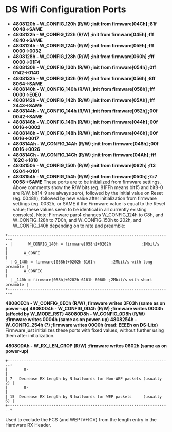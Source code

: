 # DS Wifi Configuration Ports


- **4808120h - W_CONFIG_120h (R/W) ;init from firmware\[04Ch\] ;81f
0048-\>SAME**
- **4808122h - W_CONFIG_122h (R/W) ;init from firmware\[04Eh\] ;fff
4840-\>SAME**
- **4808124h - W_CONFIG_124h (R/W) ;init from firmware\[05Eh\] ;fff
0000-\>0032**
- **4808128h - W_CONFIG_128h (R/W) ;init from firmware\[060h\] ;fff
0000-\>01F4**
- **4808130h - W_CONFIG_130h (R/W) ;init from firmware\[054h\] ;0ff
0142-\>0140**
- **4808132h - W_CONFIG_132h (R/W) ;init from firmware\[056h\] ;8ff
8064-\>SAME**
- **4808140h - W_CONFIG_140h (R/W) ;init from firmware\[058h\] ;fff
0000-\>E0E0**
- **4808142h - W_CONFIG_142h (R/W) ;init from firmware\[05Ah\] ;fff
2443-\>SAME**
- **4808144h - W_CONFIG_144h (R/W) ;init from firmware\[052h\] ;00f
0042-\>SAME**
- **4808146h - W_CONFIG_146h (R/W) ;init from firmware\[044h\] ;00f
0016-\>0002**
- **4808148h - W_CONFIG_148h (R/W) ;init from firmware\[046h\] ;00f
0016-\>0017**
- **480814Ah - W_CONFIG_14Ah (R/W) ;init from firmware\[048h\] ;00f
0016-\>0026**
- **480814Ch - W_CONFIG_14Ch (R/W) ;init from firmware\[04Ah\] ;fff
162C-\>1818**
- **4808150h - W_CONFIG_150h (R/W) ;init from firmware\[062h\] ;ff3
0204-\>0101**
- **4808154h - W_CONFIG_154h (R/W) ;init from firmware\[050h\] ;7a7
0058-\>SAME**
These ports are to be initialized from firmware settings.
Above comments show the R/W bits (eg. 81FFh means bit15 and bit8-0 are
R/W, bit14-9 are always zero), followed by the initial value on Reset
(eg. 0048h), followed by new value after initialization from firmware
settings (eg. 0032h, or SAME if the Firmware value is equal to the Reset
value; these values seem to be identical in all currently existing
consoles).
Note: Firmware part4 changes W_CONFIG_124h to C8h, and W_CONFIG_128h to
7D0h, and W_CONFIG_150h to 202h, and W_CONFIG_140h depending on tx rate
and preamble:

```
+-----------------------------------------------------------------------+
- |       W_CONFIG_140h = firmware[058h]+0202h             ;1Mbit/s       |
|       W_CONFI                                                         |
- | G_140h = firmware[058h]+0202h-6161h       ;2Mbit/s with long preamble |
|       W_CONFIG                                                        |
- | _140h = firmware[058h]+0202h-6161h-6060h ;2Mbit/s with short preamble |
+-----------------------------------------------------------------------+
```


**48080ECh - W_CONFIG_0ECh (R/W) ;firmware writes 3F03h (same as on
power-up)**
**48080D4h - W_CONFIG_0D4h (R/W) ;firmware writes 0003h (affectd by
W_MODE_RST)**
**48080D8h - W_CONFIG_0D8h (R/W) ;firmware writes 0004h (same as on
power-up)**
**4808254h - W_CONFIG_254h (?) ;firmware writes 0000h (read: EEEEh on
DS-Lite)**
Firmware just initializes these ports with fixed values, without further
using them after initialization.

**48080DAh - W_RX_LEN_CROP (R/W) ;firmware writes 0602h (same as on
power-up)**

```
+-----------------------------------------------------------------------+
|       0-                                                              |
| 7   Decrease RX Length by N halfwords for Non-WEP packets (usually 2) |
|       8-                                                              |
| 15  Decrease RX Length by N halfwords for WEP packets     (usually 6) |
+-----------------------------------------------------------------------+
```

Used to exclude the FCS (and WEP IV+ICV) from the length entry in the
Hardware RX Header.



